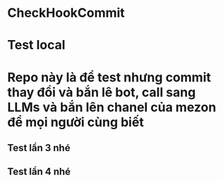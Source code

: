 # CheckHookCommit
# Test local
# Repo này là để test nhưng commit thay đổi và bắn lê bot, call sang LLMs và bắn lên chanel của mezon để mọi người cùng biết
## Test lần 3 nhé
## Test lần 4 nhé

